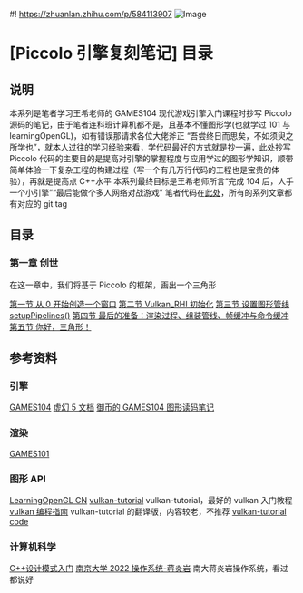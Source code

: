 ﻿#! https://zhuanlan.zhihu.com/p/584113907
![Image](https://w.wallhaven.cc/full/01/wallhaven-01322w.jpg)

# [Piccolo 引擎复刻笔记] 目录

## 说明

本系列是笔者学习王希老师的 GAMES104 现代游戏引擎入门课程时抄写 Piccolo 源码的笔记，由于笔者连科班计算机都不是，且基本不懂图形学(也就学过 101 与 learningOpenGL)，如有错误那请求各位大佬斧正
“吾尝终日而思矣，不如须臾之所学也”，就本人过往的学习经验来看，学代码最好的方式就是抄一遍，此处抄写 Piccolo 代码的主要目的是提高对引擎的掌握程度与应用学过的图形学知识，顺带简单体验一下复杂工程的构建过程（写一个有几万行代码的工程也是宝贵的体验），再就是提高点 C++水平
本系列最终目标是王希老师所言“完成 104 后，人手一个小引擎”“最后能做个多人网络对战游戏”
笔者代码在[此处](https://github.com/AmamiyaRenn/MyPiccolo.git)，所有的系列文章都有对应的 git tag

## 目录

### 第一章 创世

在这一章中，我们将基于 Piccolo 的框架，画出一个三角形

[第一节 从 0 开始创造一个窗口](https://zhuanlan.zhihu.com/p/583024686)
[第二节 Vulkan_RHI 初始化](https://zhuanlan.zhihu.com/p/583980556)
[第三节 设置图形管线 setupPipelines()](https://zhuanlan.zhihu.com/p/584238207)
[第四节 最后的准备：渲染过程、组装管线、帧缓冲与命令缓冲](https://zhuanlan.zhihu.com/p/584449336)
[第五节 你好，三角形！](https://zhuanlan.zhihu.com/p/584897287?)

## 参考资料

### 引擎

[GAMES104](https://games104.boomingtech.com/)
[虚幻 5 文档](https://docs.unrealengine.com/5.0/zh-CN/)
[御币的 GAMES104 图形读码笔记](https://zhuanlan.zhihu.com/p/556305878)

### 渲染

[GAMES101](https://www.bilibili.com/video/BV1X7411F744?p=1&vd_source=319cfc2457dab41418812a7cbf1411b8)

### 图形 API

[LearningOpenGL CN](https://learnopengl-cn.github.io/)
[vulkan-tutorial](https://vulkan-tutorial.com/)
vulkan-tutorial，最好的 vulkan 入门教程
[vulkan 编程指南](https://github.com/fangcun010/VulkanTutorialCN/blob/master/Vulkan%E7%BC%96%E7%A8%8B%E6%8C%87%E5%8D%97.pdf)
vulkan-tutorial 的翻译版，内容较老，不推荐
[vulkan-tutorial code](https://github.com/heitaoflower/vulkan-tutorial)

### 计算机科学

[C++设计模式入门](https://www.bilibili.com/video/BV1Yr4y157Ci/?share_source=copy_web&vd_source=78fca262a252b90390c3caa57c3e6f1b)
[南京大学 2022 操作系统-蒋炎岩](https://www.bilibili.com/video/BV1Cm4y1d7Ur/?share_source=copy_web&vd_source=78fca262a252b90390c3caa57c3e6f1b)
南大蒋炎岩操作系统，看过都说好

